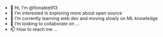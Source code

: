 - 👋 Hi, I’m @fionalee913
- 👀 I’m interested in exploring more about open source
- 🌱 I’m currently learning web dev and moving slowly on ML knowledge
- 💞️ I’m looking to collaborate on ...
- 📫 How to reach me ...

<!---
fionalee913/fionalee913 is a ✨ special ✨ repository because its `README.md` (this file) appears on your GitHub profile.
You can click the Preview link to take a look at your changes.
--->
